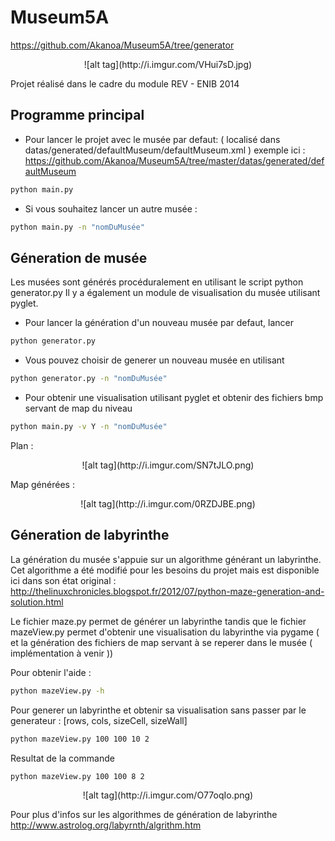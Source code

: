 Museum5A
========

https://github.com/Akanoa/Museum5A/tree/generator

<p align="center">![alt tag](http://i.imgur.com/VHui7sD.jpg)<p>


Projet réalisé dans le cadre du module REV - ENIB 2014

Programme principal
-------------------

* Pour lancer le projet avec le musée par defaut: ( localisé dans datas/generated/defaultMuseum/defaultMuseum.xml )
exemple ici : https://github.com/Akanoa/Museum5A/tree/master/datas/generated/defaultMuseum

```bash
python main.py
```

* Si vous souhaitez lancer un autre musée : 

```bash
python main.py -n "nomDuMusée"
```

Géneration de musée
-------------------

Les musées sont générés procéduralement en utilisant le script python generator.py
Il y a également un module de visualisation du musée utilisant pyglet.

* Pour lancer la génération d'un nouveau musée par defaut, lancer

```bash
python generator.py
```

* Vous pouvez choisir de generer un nouveau musée en utilisant 

```bash
python generator.py -n "nomDuMusée"
```

* Pour obtenir une visualisation utilisant pyglet et obtenir des fichiers bmp servant de map du niveau

```bash
python main.py -v Y -n "nomDuMusée"
```

Plan :

<p align="center">![alt tag](http://i.imgur.com/SN7tJLO.png)<p>

Map générées :
<p align="center">![alt tag](http://i.imgur.com/0RZDJBE.png)<p>

Géneration de labyrinthe
------------------------

La génération du musée s'appuie sur un algorithme générant un labyrinthe.
Cet algorithme a été modifié pour les besoins du projet mais est disponible ici dans son état original :
http://thelinuxchronicles.blogspot.fr/2012/07/python-maze-generation-and-solution.html

Le fichier maze.py permet de générer un labyrinthe tandis que le fichier mazeView.py permet d'obtenir une visualisation du labyrinthe via pygame ( et la génération des fichiers de map servant à se reperer dans le musée ( implémentation à venir ))

Pour obtenir l'aide : 
```bash
python mazeView.py -h 
```

Pour generer un labyrinthe et obtenir sa visualisation sans passer par le generateur :
[rows, cols, sizeCell, sizeWall]

```bash
python mazeView.py 100 100 10 2
```

Resultat de la commande 
```bash
python mazeView.py 100 100 8 2
```
<p align="center">![alt tag](http://i.imgur.com/O77oqIo.png)<p>

Pour plus d'infos sur les algorithmes de génération de labyrinthe
http://www.astrolog.org/labyrnth/algrithm.htm
